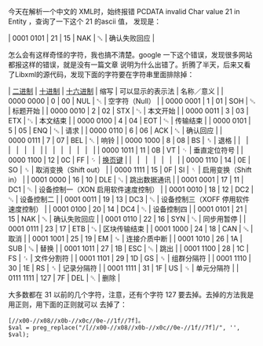 今天在解析一个中文的 XML时，始终报错 PCDATA invalid Char value 21 in Entity ，查询了一下这个 21 的ascii 值，
发现是：

| 0001 0101 | 21 | 15 | NAK | ␕ | 确认失败回应 |

怎么会有这样奇怪的字符，我也搞不清楚。google 一下这个错误，发现很多网站都报这样的错误，就是没有一篇文章
说明为什么出错了。折腾了半天，后来又看了Libxml的源代码，发现下面的字符要在字符串里面排除掉：

| [二进制](http://www.cnblogs.com/zh-cn/%E4%BA%8C%E8%BF%9B%E5%88%B6 "二进制") | [十进制](http://www.cnblogs.com/zh-cn/%E5%8D%81%E8%BF%9B%E5%88%B6 "十进制") | [十六进制](http://www.cnblogs.com/zh-cn/%E5%8D%81%E5%85%AD%E8%BF%9B%E5%88%B6 "十六进制") | 缩写 | 可以显示的表示法 | 名称／意义 |
| 0000 0000 | 0 | 00 | NUL | ␀ | 空字符（Null） |
| 0000 0001 | 1 | 01 | SOH | ␁ | 标题开始 |
| 0000 0010 | 2 | 02 | STX | ␂ | 本文开始 |
| 0000 0011 | 3 | 03 | ETX | ␃ | 本文结束 |
| 0000 0100 | 4 | 04 | EOT | ␄ | 传输结束 |
| 0000 0101 | 5 | 05 | ENQ | ␅ | 请求 |
| 0000 0110 | 6 | 06 | ACK | ␆ | 确认回应 |
| 0000 0111 | 7 | 07 | BEL | ␇ | 响铃 |
| 0000 1000 | 8 | 08 | BS | ␈ | 退格 |
|   |   |   |   |   |   |
|   |   |   |   |   |   |
| 0000 1011 | 11 | 0B | VT | ␋ | 垂直定位符号 |
| 0000 1100 | 12 | 0C | FF | ␌ | [换页键](http://www.cnblogs.com/w/index.php?title=%E6%8D%A2%E9%A1%B5%E9%94%AE&action=edit&redlink=1 "换页键（尚未撰写）") |
|   |   |   |   |   |   |
| 0000 1110 | 14 | 0E | SO | ␎ | 取消变换（Shift out） |
| 0000 1111 | 15 | 0F | SI | ␏ | 启用变换（Shift in） |
| 0001 0000 | 16 | 10 | DLE | ␐ | 跳出数据通讯 |
| 0001 0001 | 17 | 11 | DC1 | ␑ | 设备控制一（XON 启用软件速度控制） |
| 0001 0010 | 18 | 12 | DC2 | ␒ | 设备控制二 |
| 0001 0011 | 19 | 13 | DC3 | ␓ | 设备控制三（XOFF 停用软件速度控制） |
| 0001 0100 | 20 | 14 | DC4 | ␔ | 设备控制四 |
| 0001 0101 | 21 | 15 | NAK | ␕ | 确认失败回应 |
| 0001 0110 | 22 | 16 | SYN | ␖ | 同步用暂停 |
| 0001 0111 | 23 | 17 | ETB | ␗ | 区块传输结束 |
| 0001 1000 | 24 | 18 | CAN | ␘ | 取消 |
| 0001 1001 | 25 | 19 | EM | ␙ | 连接介质中断 |
| 0001 1010 | 26 | 1A | SUB | ␚ | 替换 |
| 0001 1011 | 27 | 1B | ESC | ␛ | 跳出 |
| 0001 1100 | 28 | 1C | FS | ␜ | 文件分割符 |
| 0001 1101 | 29 | 1D | GS | ␝ | 组群分隔符 |
| 0001 1110 | 30 | 1E | RS | ␞ | 记录分隔符 |
| 0001 1111 | 31 | 1F | US | ␟ | 单元分隔符 |
| 0111 1111 | 127 | 7F | DEL | ␡ | 删除 |

大多数都在 31 以前的几个字符，注意，还有个字符 127 要去掉。去掉的方法我是用正则，用下面的正则就可以
去掉了：
```
[//x00-//x08//x0b-//x0c//0e-//1f//7f]。
$val = preg_replace("/[//x00-//x08//x0b-//x0c//0e-//1f//7f]/", '', $val);
```
